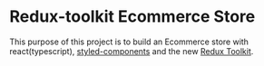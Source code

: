 # Redux-toolkit Ecommerce Store

This purpose of this project is to build an Ecommerce store with react(typescript), [styled-components](https://redux-toolkit.js.org/introduction/getting-started) and the new [Redux Toolkit](https://redux-toolkit.js.org/introduction/getting-started).
